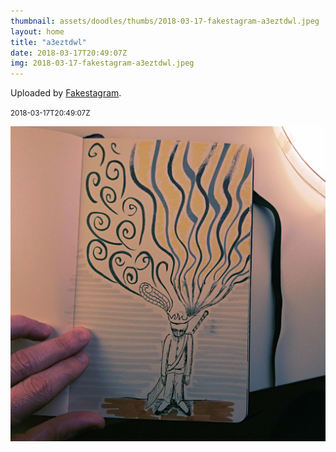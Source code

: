 ```yaml
---
thumbnail: assets/doodles/thumbs/2018-03-17-fakestagram-a3eztdwl.jpeg
layout: home
title: "a3eztdwl"
date: 2018-03-17T20:49:07Z
img: 2018-03-17-fakestagram-a3eztdwl.jpeg
---
```


Uploaded by [Fakestagram](https://github.com/opyate/fakestagram).

<small>2018-03-17T20:49:07Z</small>

![Uploaded by Fakestagram](assets/doodles/original/2018-03-17-fakestagram-a3eztdwl.jpeg)
